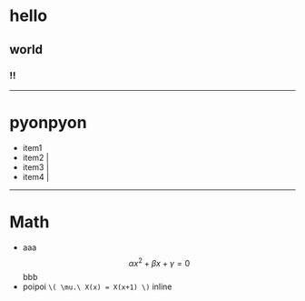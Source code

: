 # hello
## world
### !!

---

# pyonpyon

- item1
- item2 |
- item3 |
- item4 |

---

# Math

* aaa $$ \alpha x^2 + \beta x + \gamma = 0 $$ bbb
* poipoi `\( \mu.\ X(x) = X(x+1) \)` inline
